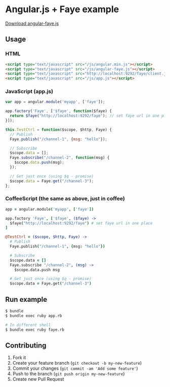 # Angular.js + Faye example

[Download angular-faye.js](https://github.com/teamon/angular-faye/raw/master/public/js/angular-faye.js)

## Usage

### HTML

```html
<script type="text/javascript" src="/js/angular.min.js"></script>
<script type="text/javascript" src="/js/angular-faye.js"></script>
<script type="text/javascript" src="http://localhost:9292/faye/client.js"></script>
<script type="text/javascript" src="/js/app.js"></script>
```

### JavaScript (app.js)

```js
var app = angular.module('myapp', ['faye']);

app.factory('Faye', ['$faye', function($faye) {
  return $faye("http://localhost:9292/faye"); // set faye url in one place
}]);

this.TestCtrl = function($scope, $http, Faye) {
  // Publish
  Faye.publish("/channel-1", {msg: "hello"});

  // Subscribe
  $scope.data = [];
  Faye.subscribe("/channel-2", function(msg) {
    $scope.data.push(msg);
  });

  // Get just once (using $q - promise)
  $scope.data = Faye.get("/channel-3");
};
```

### CoffeeScript (the same as above, just in coffee)

```coffee
app = angular.module('myapp', ['faye'])

app.factory 'Faye', ['$faye', ($faye) ->
  $faye("http://localhost:9292/faye") # set faye url in one place
]

@TestCtrl = ($scope, $http, Faye) ->
  # Publish
  Faye.publish("/channel-1", {msg: "hello"})

  # Subscribe
  $scope.data = []
  Faye.subscribe "/channel-2", (msg) ->
    $scope.data.push msg

  # Get just once (using $q - promise)
  $scope.data = Faye.get("/channel-3")
```



## Run example

```bash
$ bundle
$ bundle exec ruby app.rb

# In different shell
$ bundle exec ruby faye.rb
```




## Contributing

1. Fork it
2. Create your feature branch (`git checkout -b my-new-feature`)
3. Commit your changes (`git commit -am 'Add some feature'`)
4. Push to the branch (`git push origin my-new-feature`)
5. Create new Pull Request
